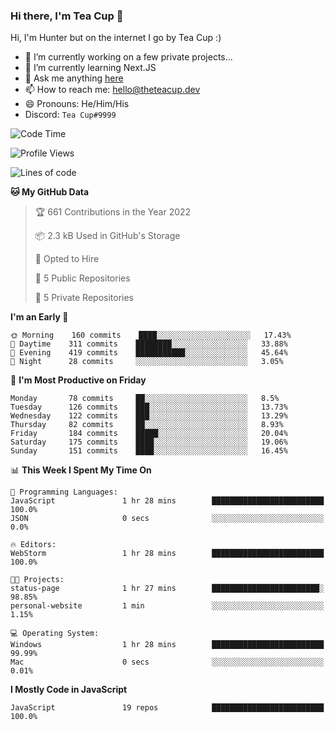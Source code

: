 ### Hi there, I'm Tea Cup 👋 

Hi, I'm Hunter but on the internet I go by Tea Cup :)

- 🔭 I’m currently working on a few private projects...
- 🌱 I’m currently learning Next.JS
- 💬 Ask me anything [here](https://github.com/TheTeaCup/TheTeaCup/issues)
- 📫 How to reach me: [hello@theteacup.dev](mailto:hello@theteacup.dev)
- 😄 Pronouns: He/Him/His
- Discord: `Tea Cup#9999`

<!--START_SECTION:waka-->
![Code Time](http://img.shields.io/badge/Code%20Time-183%20hrs%2020%20mins-blue)

![Profile Views](http://img.shields.io/badge/Profile%20Views-83-blue)

![Lines of code](https://img.shields.io/badge/From%20Hello%20World%20I%27ve%20Written-70%20Thousand%20lines%20of%20code-blue)

**🐱 My GitHub Data** 

> 🏆 661 Contributions in the Year 2022
 > 
> 📦 2.3 kB Used in GitHub's Storage 
 > 
> 💼 Opted to Hire
 > 
> 📜 5 Public Repositories 
 > 
> 🔑 5 Private Repositories  
 > 
**I'm an Early 🐤** 

```text
🌞 Morning    160 commits    ████░░░░░░░░░░░░░░░░░░░░░   17.43% 
🌆 Daytime    311 commits    ████████░░░░░░░░░░░░░░░░░   33.88% 
🌃 Evening    419 commits    ███████████░░░░░░░░░░░░░░   45.64% 
🌙 Night      28 commits     ░░░░░░░░░░░░░░░░░░░░░░░░░   3.05%

```
📅 **I'm Most Productive on Friday** 

```text
Monday       78 commits     ██░░░░░░░░░░░░░░░░░░░░░░░   8.5% 
Tuesday      126 commits    ███░░░░░░░░░░░░░░░░░░░░░░   13.73% 
Wednesday    122 commits    ███░░░░░░░░░░░░░░░░░░░░░░   13.29% 
Thursday     82 commits     ██░░░░░░░░░░░░░░░░░░░░░░░   8.93% 
Friday       184 commits    █████░░░░░░░░░░░░░░░░░░░░   20.04% 
Saturday     175 commits    ████░░░░░░░░░░░░░░░░░░░░░   19.06% 
Sunday       151 commits    ████░░░░░░░░░░░░░░░░░░░░░   16.45%

```


📊 **This Week I Spent My Time On** 

```text
💬 Programming Languages: 
JavaScript               1 hr 28 mins        █████████████████████████   100.0% 
JSON                     0 secs              ░░░░░░░░░░░░░░░░░░░░░░░░░   0.0%

🔥 Editors: 
WebStorm                 1 hr 28 mins        █████████████████████████   100.0%

🐱‍💻 Projects: 
status-page              1 hr 27 mins        ████████████████████████░   98.85% 
personal-website         1 min               ░░░░░░░░░░░░░░░░░░░░░░░░░   1.15%

💻 Operating System: 
Windows                  1 hr 28 mins        █████████████████████████   99.99% 
Mac                      0 secs              ░░░░░░░░░░░░░░░░░░░░░░░░░   0.01%

```

**I Mostly Code in JavaScript** 

```text
JavaScript               19 repos            █████████████████████████   100.0%

```



<!--END_SECTION:waka-->
